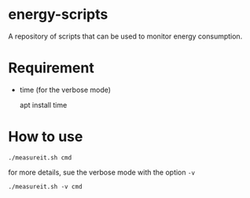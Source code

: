 # energy-scripts
A repository of scripts that can be used to monitor energy consumption.


# Requirement 

- time (for the verbose mode)

    apt install time 

# How to use 

    ./measureit.sh cmd

for more details, sue the verbose mode with the option  ```-v``` 
    
    ./measureit.sh -v cmd 